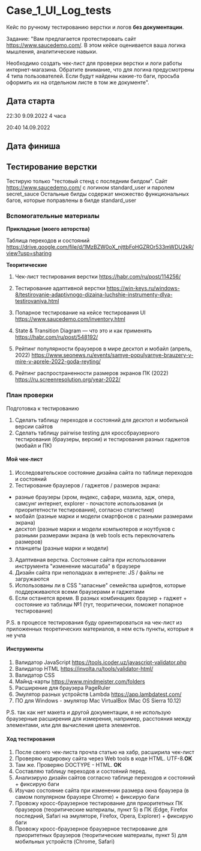 # Case_1_UI_Log_tests
Кейс по ручному тестированию верстки и логов **без документации**. 

Задание: 
"Вам предлагается протестировать сайт https://www.saucedemo.com/.
В этом кейсе оценивается ваша логика мышления, аналитические навыки. 

Необходимо создать чек-лист для проверки верстки и логи работы интернет-магазина. Обратите внимание, что для логина предусмотрены 4 типа пользователей. Если будут найдены какие-то баги, просьба оформить их на отдельном листе в том же документе".

## Дата старта
22:30
9.09.2022
4 часа 

20:40
14.09.2022

## Дата финиша

## Тестирование верстки
Тестирую только "тестовый стенд с последним билдом". Сайт https://www.saucedemo.com/ c логином standard_user и паролем secret_sauce
Остальные билды содержат множество функциональных багов, которые поправлены в билде standard_user

### Вспомогательные материалы
**Прикладные (моего авторства)**

Таблица переходов и состояний https://drive.google.com/file/d/1MzBZW0oX_njttbFoHGZROr533mWDU2kR/view?usp=sharing

**Теоритические**

1. Чек-лист тестирования верстки https://habr.com/ru/post/114256/

2. Тестирование адаптивной верстки https://win-keys.ru/windows-8/testirovanie-adaptivnogo-dizaina-luchshie-instrumenty-dlya-testirovaniya.html

3. Попарное тестирование на кейсе тестирования UI https://www.saucedemo.com/inventory.html

4. State & Transition Diagram — что это и как применять https://habr.com/ru/post/548192/

5. Рейтинг популярности браузеров в мире десктоп и мобайл (апрель, 2022) https://www.seonews.ru/events/samye-populyarnye-brauzery-v-mire-v-aprele-2022-goda-reyting/

6. Рейтинг распространенности размеров экранов ПК (2022) https://ru.screenresolution.org/year-2022/

### План проверки
Подготовка к тестированию
1. Сделать таблицу переходов и состояний для десктоп и мобильной версии сайтов 
2. Сделать таблицу pairwise testing для кроссбраузерного тестирования (браузеры, версии) и тестирования разных гаджетов (мобайл и ПК)

#### Мой чек-лист
1. Исследовательское состояние дизайна сайта по таблице переходов и состояний
2. Тестирование браузеров / гаджетов / размеров экрана:
- разные браузеры (хром, яндекс, сафари, мазила, эдж, опера, самсунг интернет, explorer - почастоте использования (и приоритетности тестирования), согласно статистике)
- мобайл (разные марки и модели смартфонов с разными размерами экрана)
- десктоп (разные марки и модели компьютеров и ноутбуков с разными размерами экрана (в web tools есть переключатель размеров)
- планшеты (разные марки и модели)
3. Адаптивная верстка. Состояние сайта при использовании инструмента "изменение масштаба" в браузере
4. Дизайн сайта при неполадках в интернете: JS / файлы не загружаются
5. Использованы ли в CSS "запасные" семейства шрифтов, которые поддерживаются всеми браузерами и гаджетами
6. Если останется время. В разных комбинациях браузер + гаджет + состояние из таблицы №1 (тут, теоритически, поможет попарное тестирование)

P.S. в процессе тестирования буду ориентироваться на чек-лист из приложенных теоретических материалов, в нем есть пункты, которые я не учла

#### Инструменты
1. Валидатор JavaScript
https://tools.icoder.uz/javascript-validator.php
2. Валидатор HTML
https://involta.ru/tools/validator-html/
3. Валидатор CSS
4. Майнд-карты https://www.mindmeister.com/folders
5. Расширение для браузера PageRuler
6. Эмулятор разных устройств Lambda https://app.lambdatest.com/
7. ПО для Windows - эмулятор Mac VirtualBox (Mac OS Sierra 10.12)

P.S. так как нет макета и другой документации, я не использую браузерные расширения для измерения, например, расстояния между элементами, или для вычисления цвета элементов. 

#### Ход тестирования
1. После своего чек-листа прочла статью на хабр, расширила чек-лист
2. Проверяю кодировку сайта через Web tools в коде HTML. UTF-8.**ОК**
3. Там же. Проверяю DOCTYPE - HTML. **ОК** 
4. Составляю таблицу переходов и состояний перед.
5. Анализирую дизайн сайтов согласно таблице переходов и состояний + фиксирую баги
6. Изучаю состояние сайта при изменении размера окна браузера (в самом популярном браузере Chrome) + фиксирую баги 
7. Провожу кросс-браузерное тестирование для приоритетных ПК браузеров (теоритические материалы, пункт 5) в ПК (Edge, Firefox последний, Safari на эмуляторе, Firefox, Opera, Explorer) + фиксирую баги
8. Провожу кросс-браузерное браузерное тестирование для приоритетных браузеров (теоритические материалы, пункт 5) для мобильных устройств (Chrome, Safari)

